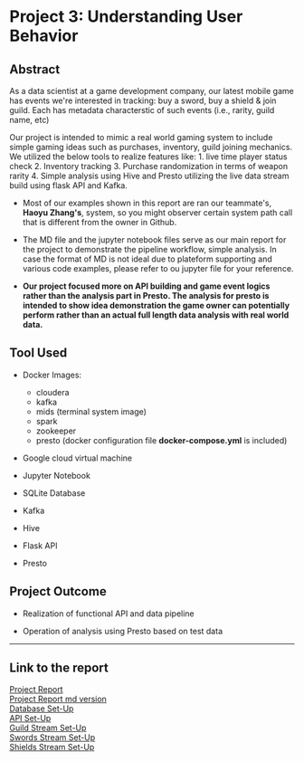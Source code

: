 # Project 3: Understanding User Behavior

## Abstract

As a data scientist at a game development company, our latest mobile game has events we're interested in tracking: buy a sword, buy a shield & join guild. Each has metadata characterstic of such events (i.e., rarity, guild name, etc)

Our project is intended to mimic a real world gaming system to include simple gaming ideas such as purchases, inventory, guild joining mechanics. We utilized the below tools to realize features like: 
    1. live time player status check
    2. Inventory tracking
    3. Purchase randomization in terms of weapon rarity
    4. Simple analysis using Hive and Presto utilizing the live data stream build using flask API and Kafka.
    
- Most of our examples shown in this report are ran our teammate's, **Haoyu Zhang's**, system, so you might observer certain system path call that is different from the owner in Github.

- The MD file and the jupyter notebook files serve as our main report for the project to demonstrate the pipeline workflow, simple analysis. In case the format of MD is not ideal due to plateform supporting and various code examples, please refer to ou jupyter file for your reference.

- **Our project focused more on API building and game event logics rather than the analysis part in Presto. The analysis for presto is intended to show idea demonstration the game owner can potentially perform rather than an actual full length data analysis with real world data.**

    
## Tool Used

- Docker Images: 
  - cloudera 
  - kafka                        
  - mids (terminal system image)
  - spark
  - zookeeper
  - presto
  (docker configuration file __docker-compose.yml__ is included)
  

- Google cloud virtual machine 

- Jupyter Notebook

- SQLite Database

- Kafka

- Hive

- Flask API

- Presto



## Project Outcome

- Realization of functional API and data pipeline
  
- Operation of analysis using Presto based on test data

-----    

## Link to the report

[Project Report](Project3_Report.ipynb)\
[Project Report md version](Project3_Report.md)\
[Database Set-Up](create_database.ipynb)\
[API Set-Up](game_api.py)\
[Guild Stream Set-Up](write_guild_stream.py)\
[Swords Stream Set-Up](write_swords_stream.py)\
[Shields Stream Set-Up](write_shields_stream.py)


    



